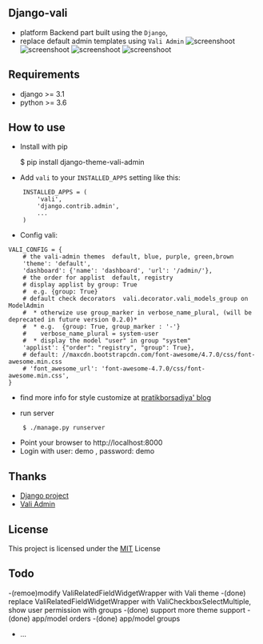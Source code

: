 Django-vali
------------
- platform Backend part built using the `Django`,
- replace default admin templates using `Vali Admin`
![screenshoot](https://github.com/cnanyi/django-vali/blob/master/django_vali_ss1.png?raw=true)
![screenshoot](https://github.com/cnanyi/django-vali/blob/master/django_vali_ss2.png?raw=true)
![screenshoot](https://github.com/cnanyi/django-vali/blob/master/django_vali_ss3.png?raw=true)
![screenshoot](https://github.com/cnanyi/django-vali/blob/master/django_vali_ss4.png?raw=true)

Requirements
------------

* django >= 3.1
* python >= 3.6

How to use
----------
- Install with pip

    $ pip install django-theme-vali-admin

- Add `vali` to your `INSTALLED_APPS` setting like this:
```
    INSTALLED_APPS = (
        'vali',
        'django.contrib.admin',
        ...
    )
```

- Config vali:
```
VALI_CONFIG = {
    # the vali-admin themes  default, blue, purple, green,brown
    'theme': 'default',
    'dashboard': {'name': 'dashboard', 'url': '/admin/'},
    # the order for applist  default, registry
    # display applist by group: True
    #  e.g. {group: True}
    # default check decorators  vali.decorator.vali_models_group on ModelAdmin
    #  * otherwize use group_marker in verbose_name_plural, (will be deprecated in future version 0.2.0)*
    #  * e.g.  {group: True, group_marker : '-'}
    #    verbose_name_plural = system-user
    #  * display the model "user" in group "system"
    'applist': {"order": "registry", "group": True},
    # default: //maxcdn.bootstrapcdn.com/font-awesome/4.7.0/css/font-awesome.min.css
    # 'font_awesome_url': 'font-awesome-4.7.0/css/font-awesome.min.css',
}
```

- find more info for style customize at [pratikborsadiya' blog ](https://pratikborsadiya.in/blog/vali-admin/)


- run server
```
    $ ./manage.py runserver
```

- Point your browser to http://localhost:8000
- Login with user:  demo , password: demo

Thanks
---
- [Django project ](http://djangoproject.com/)
- [Vali Admin](https://github.com/pratikborsadiya/vali-admin)


License
--------
This project is licensed under the [MIT](LICENSE) License

Todo
--------

-(remoe)modify ValiRelatedFieldWidgetWrapper with Vali theme
-(done) replace ValiRelatedFieldWidgetWrapper with ValiCheckboxSelectMultiple, show user permission with groups
-(done) support more theme support
-(done) app/model orders
-(done) app/model groups
- ...
